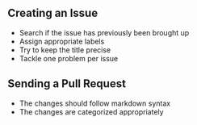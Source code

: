 ## Creating an Issue

- Search if the issue has previously been brought up
- Assign appropriate labels
- Try to keep the title precise
- Tackle one problem per issue


## Sending a Pull Request

- The changes should follow markdown syntax
- The changes are categorized appropriately
